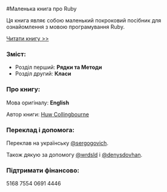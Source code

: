 #Маленька книга про Ruby

Ця книга являє собою маленький покроковий посібник для ознайомлення з мовою програмування Ruby.

[Читати книгу >>](https://sergogovich.gitbooks.io/littlebookrb/content/)

### Зміст:

* Розділ перший: **Рядки та Методи**
* Розділ другий: **Класи**

### Про книгу:

Мова оригіналу: **English**

Автор книги: [Huw Collingbourne](https://twitter.com/huwcol)

### Переклад і допомога:

Переклав на українську [@sergogovich](https://twitter.com/sergogovich).

Також дякую за допомогу [@wrdsld](https://twitter.com/wrdsld) і [@denysdovhan](https://twitter.com/denysdovhan).

### Підтримати фінансово:

5168 7554 0691 4446
